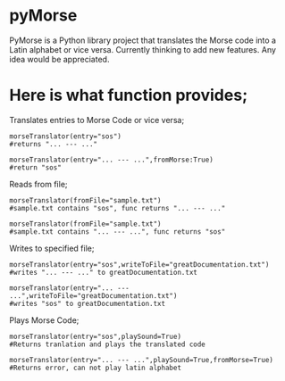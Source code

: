 # pyMorse
PyMorse is a Python library project that translates the Morse code into a Latin alphabet or vice versa. Currently thinking to add new features. Any idea would be appreciated.

# Here is what function provides;

Translates entries to Morse Code or vice versa;

    morseTranslator(entry="sos")                        
    #returns "... --- ..."
    
    morseTranslator(entry="... --- ...",fromMorse:True) 
    #return "sos"

Reads from file;
    
    morseTranslator(fromFile="sample.txt") 
    #sample.txt contains "sos", func returns "... --- ..."
    
    morseTranslator(fromFile="sample.txt") 
    #sample.txt contains "... --- ...", func returns "sos"
    
Writes to specified file;
    
    morseTranslator(entry="sos",writeToFile="greatDocumentation.txt")
    #writes "... --- ..." to greatDocumentation.txt
    
    morseTranslator(entry="... --- ...",writeToFile="greatDocumentation.txt")
    #writes "sos" to greatDocumentation.txt

Plays Morse Code;
    
    morseTranslator(entry="sos",playSound=True)
    #Returns tranlation and plays the translated code
    
    morseTranslator(entry="... --- ...",playSound=True,fromMorse=True)
    #Returns error, can not play latin alphabet
        